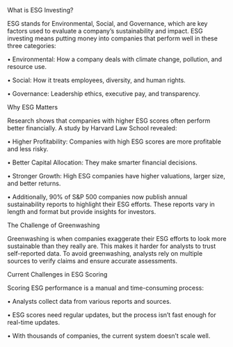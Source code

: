 What is ESG Investing?

ESG stands for Environmental, Social, and Governance, which are key factors used to evaluate a company’s sustainability and impact. ESG investing means putting money into companies that perform well in these three categories:

•	Environmental: How a company deals with climate change, pollution, and resource use.

•	Social: How it treats employees, diversity, and human rights.

•	Governance: Leadership ethics, executive pay, and transparency.

Why ESG Matters

Research shows that companies with higher ESG scores often perform better financially. A study by Harvard Law School revealed:

•	Higher Profitability: Companies with high ESG scores are more profitable and less risky.

•	Better Capital Allocation: They make smarter financial decisions.

•	Stronger Growth: High ESG companies have higher valuations, larger size, and better returns.

•	Additionally, 90% of S&P 500 companies now publish annual sustainability reports to highlight their ESG efforts. These reports vary in length and format but provide insights for investors.


The Challenge of Greenwashing

Greenwashing is when companies exaggerate their ESG efforts to look more sustainable than they really are. This makes it harder for analysts to trust self-reported data. To avoid greenwashing, analysts rely on multiple sources to verify claims and ensure accurate assessments.

Current Challenges in ESG Scoring

Scoring ESG performance is a manual and time-consuming process:

•	Analysts collect data from various reports and sources.

•	ESG scores need regular updates, but the process isn’t fast enough for real-time updates.

•	With thousands of companies, the current system doesn’t scale well.
